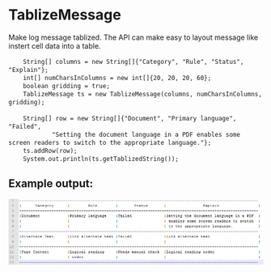 TablizeMessage
==============

Make log message tablized. The API can make easy to layout message like instert cell data into a table.

		String[] columns = new String[]{"Category", "Rule", "Status", "Explain"};
		int[] numCharsInColumns = new int[]{20, 20, 20, 60};
		boolean gridding = true;
		TablizeMessage ts = new TablizeMessage(columns, numCharsInColumns, gridding);
		
		String[] row = new String[]{"Document", "Primary language", "Failed", 
				"Setting the document language in a PDF enables some screen readers to switch to the appropriate language."};
		ts.addRow(row);
		System.out.println(ts.getTablizedString());

Example output: 
----------------
![Example of TablizeMessage](https://raw.githubusercontent.com/lumpchen/TablizeMessage/master/src/sample.png)

